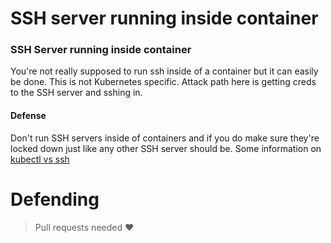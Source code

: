 # SSH server running inside container
### SSH Server running inside container
You're not really supposed to run ssh inside of a container but it can easily be done. This is not Kubernetes specific. Attack path here is getting creds to the SSH server and sshing in.
#### Defense
Don't run SSH servers inside of containers and if you do make sure they're locked down just like any other SSH server should be. 
Some information on [kubectl vs ssh](https://goteleport.com/blog/ssh-vs-kubectl/)

# Defending
> Pull requests needed ❤️ 
